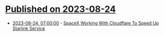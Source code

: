 # [Published on 2023-08-24](index.md)

* [2023-08-24, 07:00:00](https://tech.slashdot.org/story/23/08/23/2238246/spacex-working-with-cloudflare-to-speed-up-starlink-service?utm_source=rss1.0mainlinkanon&utm_medium=feed) - [SpaceX Working With Cloudflare To Speed Up Starlink Service](https://tech.slashdot.org/story/23/08/23/2238246/spacex-working-with-cloudflare-to-speed-up-starlink-service?utm_source=rss1.0mainlinkanon&utm_medium=feed)

